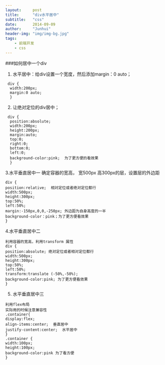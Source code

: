 ```yaml
---
layout:     post
title:      "div水平居中"
subtitle:   "css"
date:       2014-09-09
author:     "Junhui"
header-img: "img/img-bg.jpg"
tags:
    - 前端开发
    - css
---
```


###如何居中一个div
1. 水平居中：给div设置一个宽度，然后添加margin：0 auto；
~~~
 div {
  width:200px;
  margin:0 auto;
  }
~~~
2. 让绝对定位的div居中；
~~~
 div {
  position:absolute;
  width:200px;
  height:200px;
  margin:auto;
  top:0;
  right:0;
  bottom:0;
  left:0;
  background-color:pink;  为了更方便的看效果
  }
~~~
3.水平垂直居中一
确定容器的宽高， 宽500px 高300px的层，设置层的外边距
~~~
div {
position:relative;  相对定位或者绝对定位都行
width:500px;
height:300px;
top:50%;
left:50%;
margin:-150px,0,0,-250px; 外边距为自身高度的一半
background-color：pink；为了更方便看效果
}
~~~
4.水平垂直居中二
~~~
利用容器的宽高，利用transform 属性
div {
position:absolute; 绝对定位或者相对定位都行
width:500px;
height:300px;
top:50%;
left:50%;
transform:translate (-50%,-50%);
background-color:pink; 为了更方便看效果
}
~~~
5. 水平垂直居中三
~~~
利用flex布局
实际用的时候注意兼容性
.container{
display:flex;
align-items:center;  垂直居中
justify-content:center;  水平居中
}
.container {
width:100px;
height:100px;
background-color:pink 为了看方便
}
~~~